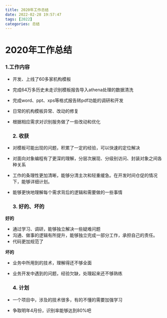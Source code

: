 ```yaml
---
title: 2020年工作总结
date: 2022-02-28 19:57:47
tags: [2022]
categories: 总结
---
```

 # 2020年工作总结

  

  ### 1.工作内容

* 开发、上线了60多家机构模板
* 完成64万多历史未走识别模板报告导入athena处理的数据清洗
* 完成word、ppt、xps等格式报告转pdf功能的调研和开发
* 日常的机构模板异常、改动的修复
* 根据相应需求对识别服务做了一些改动和优化

  ### 2. 收获

* 对模板可能出现的问题，积累了一定的经验，可以快速的定位解决
* 对面向对象编程有了更深的理解，分层次展现、分级别访问、封装对象之间各种关系
* 工作的条理性更加清晰，能够分清主次和轻重缓急。在开发时间仓促的情况下，能够详细计划。
* 能够更快地理解每个需求背后的逻辑和需要做的一些事情

  ### 3. 好的、坏的

**好的**

* 通过学习、调研，能够独立解决一些疑难问题
* 沟通、做事的逻辑有所提升，能够独立完成一部分工作，承担自己的责任。
*  代码更加规范了

**坏的**

* 业务中所用到的技术，理解得还不够全面
* 业务开发中遇到的问题，经验欠缺，处理起来还不够熟练

  ### 4. 计划

* 一个项目中，涉及的技术很多，有的不懂的需要加强学习
* 争取明年4月份，识别率能够达到80%吧

